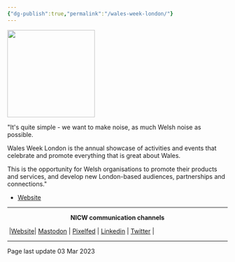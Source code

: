 ```yaml
---
{"dg-publish":true,"permalink":"/wales-week-london/"}
---
```



<img src="https://businessnewswales.com/wp-content/uploads/wales-week-670x440.png" height="200">

"It's quite simple - we want to make noise, as much Welsh noise as possible.

Wales Week London is the annual showcase of activities and events that celebrate and promote everything that is great about Wales.

This is the opportunity for Welsh organisations to promote their products and services, and develop new London-based audiences, partnerships and connections."

- [Website](https://walesweek.london/) 


***
<p style="text-align: center;font-weight:bold";>NICW communication channels</p>

󠁧 |[Website](https://nationalinfrastructurecommission.wales)| [Mastodon](https://toot.wales/@NICW) | [Pixelfed](https://pix.toot.wales/NICW) | [Linkedin](https://www.linkedin.com/company/26268509/) | [Twitter](https://twitter.com/InfraCommCymru) |
***
Page last update 03 Mar 2023
